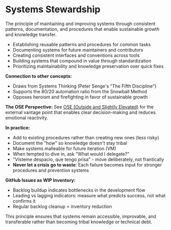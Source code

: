 # Systems Stewardship

The principle of maintaining and improving systems through consistent patterns, documentation, and procedures that enable sustainable growth and knowledge transfer.

- Establishing reusable patterns and procedures for common tasks
- Documenting systems for future maintainers and contributors
- Creating consistent interfaces and conventions across tools
- Building systems that compound in value through standardization
- Prioritizing maintainability and knowledge preservation over quick fixes

**Connection to other concepts:**
- Draws from Systems Thinking (Peter Senge's "The Fifth Discipline")
- Supports the 80/20 automation ratio from the Snowball Method
- Opposes heroism and firefighting in favor of sustainable growth

**The OSE Perspective:** See [OSE (Outside and Slightly Elevated)](ose.md) for the external vantage point that enables clear decision-making and reduces emotional reactivity.

**In practice:**
- Add to existing procedures rather than creating new ones (less risky)
- Document the "how" so knowledge doesn't stay tribal
- Make systems malleable for future iteration (VM)
- When tempted to dive in, ask "What would I delegate?"
- "Vísteme despacio, que tengo prisa" - move deliberately, not frantically
- **Never let a crisis go to waste**: Each failure becomes input for stronger procedures and prevention systems

**GitHub Issues as WIP Inventory:**
- Backlog buildup indicates bottlenecks in the development flow
- Leading vs lagging indicators: measure what predicts success, not what confirms it
- Regular backlog cleanup = inventory reduction

This principle ensures that systems remain accessible, improvable, and transferable rather than becoming tribal knowledge or technical debt.
